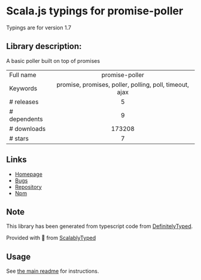 
# Scala.js typings for promise-poller

Typings are for version 1.7

## Library description:
A basic poller built on top of promises

|                    |                 |
| ------------------ | :-------------: |
| Full name          | promise-poller |
| Keywords           | promise, promises, poller, polling, poll, timeout, ajax |
| # releases         | 5 |
| # dependents       | 9 |
| # downloads        | 173208 |
| # stars            | 7 |

## Links
- [Homepage](https://github.com/joeattardi/promise-poller)
- [Bugs](https://github.com/joeattardi/promise-poller/issues)
- [Repository](https://github.com/joeattardi/promise-poller)
- [Npm](https://www.npmjs.com/package/promise-poller)
    


## Note
This library has been generated from typescript code from [DefinitelyTyped](https://definitelytyped.org).

Provided with :purple_heart: from [ScalablyTyped](https://github.com/oyvindberg/ScalablyTyped)

## Usage
See [the main readme](../../readme.md) for instructions.



